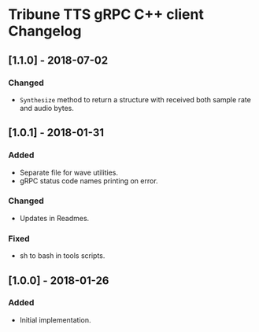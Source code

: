 # Tribune TTS gRPC C++ client Changelog

## [1.1.0] - 2018-07-02
### Changed
- `Synthesize` method to return a structure with received both sample rate and audio bytes.

## [1.0.1] - 2018-01-31
### Added
- Separate file for wave utilities.
- gRPC status code names printing on error.

### Changed
- Updates in Readmes.

### Fixed
- sh to bash in tools scripts.

## [1.0.0] - 2018-01-26
### Added
- Initial implementation.
